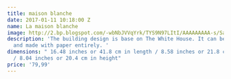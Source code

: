 ```yaml
---
title: maison blanche
date: 2017-01-11 10:18:00 Z
name: La maison blanche
image: http://2.bp.blogspot.com/-wbNbJVVqYrk/TYS9N97LItI/AAAAAAAAA-s/SaoY2agLirA/s1600/White+House+04.jpg
description: 'The building design is base on The White House. It can be folded flat
  and made with paper entirely. '
dimensions: " 16.48 inches or 41.8 cm in length / 8.58 inches or 21.8 cm in width
  / 8.04 inches or 20.4 cm in height"
price: '79,99'
---
```


